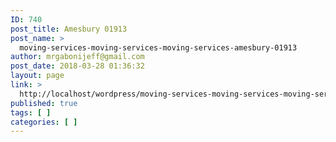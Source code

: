```yaml
---
ID: 740
post_title: Amesbury 01913
post_name: >
  moving-services-moving-services-moving-services-amesbury-01913
author: mrgabonijeff@gmail.com
post_date: 2018-03-28 01:36:32
layout: page
link: >
  http://localhost/wordpress/moving-services-moving-services-moving-services-amesbury-01913/
published: true
tags: [ ]
categories: [ ]
---
```

